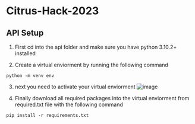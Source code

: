 # Citrus-Hack-2023


## API Setup

1) First cd into the api folder and make sure you have python 3.10.2+ installed

2) Create a virtual enviorment by running the following command
```
python -m venv env
```
3) next you need to activate your virtual enviorment
![image](https://user-images.githubusercontent.com/1534805/235315579-7cb65531-3c5c-49d1-8bb4-48b5ec9572cb.png)

4) Finally download all required packages into the virtual enviorment from required.txt file with the following command
```
pip install -r requirements.txt
```
